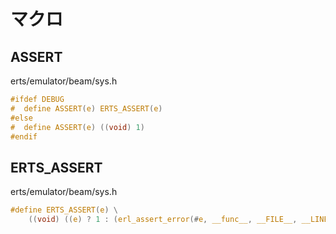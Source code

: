 マクロ
======

ASSERT
------

erts/emulator/beam/sys.h

```c
#ifdef DEBUG
#  define ASSERT(e) ERTS_ASSERT(e)
#else
#  define ASSERT(e) ((void) 1)
#endif
```

ERTS_ASSERT
-----------

erts/emulator/beam/sys.h

```c
#define ERTS_ASSERT(e) \
    ((void) ((e) ? 1 : (erl_assert_error(#e, __func__, __FILE__, __LINE__), 0)))
```
